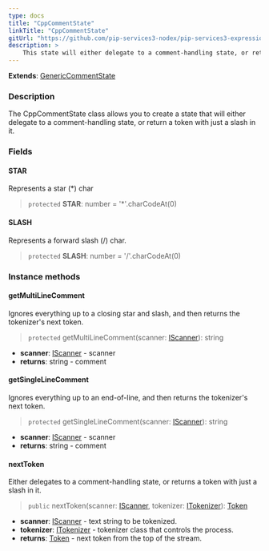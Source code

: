 ```yaml
---
type: docs
title: "CppCommentState"
linkTitle: "CppCommentState"
gitUrl: "https://github.com/pip-services3-nodex/pip-services3-expressions-nodex"
description: > 
    This state will either delegate to a comment-handling state, or return a token with just a slash in it.
---
```


**Extends**: [GenericCommentState](../generic_comment_state)

### Description
The CppCommentState class allows you to create a state that will either delegate to a comment-handling state, or return a token with just a slash in it.

### Fields

<span class="hide-title-link">

#### STAR
Represents a star (*) char
> `protected` **STAR**: number = '*'.charCodeAt(0)

#### SLASH
Represents a forward slash (/) char.
> `protected` **SLASH**: number = '/'.charCodeAt(0)

</span>



### Instance methods

#### getMultiLineComment
Ignores everything up to a closing star and slash, and then returns the tokenizer's next token.

> `protected` getMultiLineComment(scanner: [IScanner](../../../io/iscanner)): string

- **scanner**: [IScanner](../../../io/iscanner) - scanner
- **returns**: string - comment

#### getSingleLineComment
Ignores everything up to an end-of-line, and then returns the tokenizer's next token.

> `protected` getSingleLineComment(scanner: [IScanner](../../../io/iscanner)): string

- **scanner**: [IScanner](../../../io/iscanner) - scanner
- **returns**: string - comment

#### nextToken
Either delegates to a comment-handling state, or returns a token with just a slash in it.

> `public` nextToken(scanner: [IScanner](../../../io/iscanner), tokenizer: [ITokenizer](../../itokenizer)): [Token](../../token)

- **scanner**: [IScanner](../../../io/iscanner) - text string to be tokenized.
- **tokenizer**: [ITokenizer](../../itokenizer) - tokenizer class that controls the process.
- **returns**: [Token](../../token) - next token from the top of the stream.
